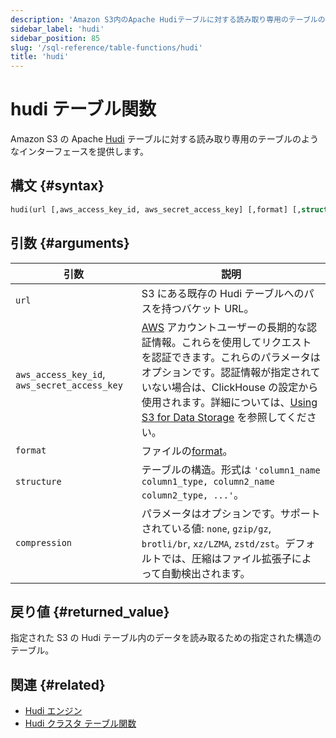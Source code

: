 ```yaml
---
description: 'Amazon S3内のApache Hudiテーブルに対する読み取り専用のテーブルのようなインターフェースを提供します。'
sidebar_label: 'hudi'
sidebar_position: 85
slug: '/sql-reference/table-functions/hudi'
title: 'hudi'
---
```





# hudi テーブル関数

Amazon S3 の Apache [Hudi](https://hudi.apache.org/) テーブルに対する読み取り専用のテーブルのようなインターフェースを提供します。

## 構文 {#syntax}

```sql
hudi(url [,aws_access_key_id, aws_secret_access_key] [,format] [,structure] [,compression])
```

## 引数 {#arguments}

| 引数                                         | 説明                                                                                                                                                                                                                                                                                                                                                                                                |
|----------------------------------------------|-----------------------------------------------------------------------------------------------------------------------------------------------------------------------------------------------------------------------------------------------------------------------------------------------------------------------------------------------------------------------------------------------------|
| `url`                                        | S3 にある既存の Hudi テーブルへのパスを持つバケット URL。                                                                                                                                                                                                                                                                                                                                           |
| `aws_access_key_id`, `aws_secret_access_key` | [AWS](https://aws.amazon.com/) アカウントユーザーの長期的な認証情報。これらを使用してリクエストを認証できます。これらのパラメータはオプションです。認証情報が指定されていない場合は、ClickHouse の設定から使用されます。詳細については、[Using S3 for Data Storage](/engines/table-engines/mergetree-family/mergetree.md/#table_engine-mergetree-s3) を参照してください。     |
| `format`                                     | ファイルの[format](/interfaces/formats)。                                                                                                                                                                                                                                                                                                                                                           |
| `structure`                                  | テーブルの構造。形式は `'column1_name column1_type, column2_name column2_type, ...'`。                                                                                                                                                                                                                                                                                                              |
| `compression`                                | パラメータはオプションです。サポートされている値: `none`, `gzip/gz`, `brotli/br`, `xz/LZMA`, `zstd/zst`。デフォルトでは、圧縮はファイル拡張子によって自動検出されます。                                                                                                                                                                                                                       |

## 戻り値 {#returned_value}

指定された S3 の Hudi テーブル内のデータを読み取るための指定された構造のテーブル。

## 関連 {#related}

- [Hudi エンジン](/engines/table-engines/integrations/hudi.md)
- [Hudi クラスタ テーブル関数](/sql-reference/table-functions/hudiCluster.md)
